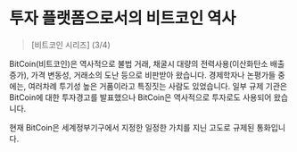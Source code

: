 # 투자 플랫폼으로서의 비트코인 역사
> [비트코인 시리즈] (3/4)

BitCoin(비트코인)은 역사적으로 불법 거래, 채굴시 대량의 전력사용(이산화탄소 배출증가), 가격 변동성, 거래소의 도난 등으로 비판받아 왔습니다. 경제학자나 논평가들 중에는, 여러차례 투기성 높은 거품이라고 특징짓는 사람도 있었습니다. 일부 규제 기관은 BitCoin에 대한 투자경고를 발표했으나 BitCoin은 역사적으로 투자로도 사용되어 왔습니다.

현재 BitCoin은 세계정부기구에서 지정한 일정한 가치를 지닌 고도로 규제된 통화입니다.
